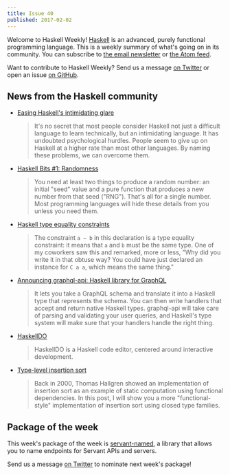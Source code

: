 ```yaml
---
title: Issue 40
published: 2017-02-02
---
```


Welcome to Haskell Weekly!
[Haskell](https://haskell-lang.org) is an advanced, purely functional programming language.
This is a weekly summary of what's going on in its community.
You can subscribe to [the email newsletter](https://news.us10.list-manage.com/subscribe?u=49a6a2e17b12be2c5c4dcb232&id=ffbbbbd930)
or [the Atom feed](/haskell-weekly.atom).

Want to contribute to Haskell Weekly?
Send us a message [on Twitter](https://twitter.com/haskellweekly)
or open an issue [on GitHub](https://github.com/haskellweekly/haskellweekly.github.io).

## News from the Haskell community

-   [Easing Haskell's intimidating glare](https://medium.com/@james_32022/easing-haskells-intimidating-glare-2341095e88aa)

    > It's no secret that most people consider Haskell not just a difficult language to learn technically, but an intimidating language. It has undoubted psychological hurdles. People seem to give up on Haskell at a higher rate than most other languages. By naming these problems, we can overcome them.

-   [Haskell Bits #1: Randomness](http://www.kovach.me/posts/2017-01-30-haskell-bits-randomness.html)

    > You need at least two things to produce a random number: an initial "seed" value and a pure function that produces a new number from that seed ("RNG"). That's all for a single number. Most programming languages will hide these details from you unless you need them.

-   [Haskell type equality constraints](http://blog.infinitenegativeutility.com/2017/1/haskell-type-equality-constraints)

    > The constraint `a ~ b` in this declaration is a type equality constraint: it means that `a` and `b` must be the same type. One of my coworkers saw this and remarked, more or less, "Why did you write it in that obtuse way? You could have just declared an instance for `C a a`, which means the same thing."

-   [Announcing graphql-api: Haskell library for GraphQL](https://jml.io/2017/01/graphql-api.html)

    > It lets you take a GraphQL schema and translate it into a Haskell type that represents the schema. You can then write handlers that accept and return native Haskell types. graphql-api will take care of parsing and validating your user queries, and Haskell's type system will make sure that your handlers handle the right thing.

-   [HaskellDO](https://github.com/theam/haskell-do/blob/7143c708915638b8189e5bf18e92b3fd621cca58/README.md#readme)

    > HaskellDO is a Haskell code editor, centered around interactive development.

-   [Type-level insertion sort](https://kseo.github.io/posts/2017-01-30-type-level-insertion-sort.html)

    > Back in 2000, Thomas Hallgren showed an implementation of insertion sort as an example of static computation using functional dependencies.  In this post, I will show you a more "functional-style" implementation of insertion sort using closed type families.

## Package of the week

This week's package of the week is [servant-named](https://hackage.haskell.org/package/servant-named),
a library that allows you to name endpoints for Servant APIs and servers.

Send us a message [on Twitter](https://twitter.com/haskellweekly) to nominate next week's package!
